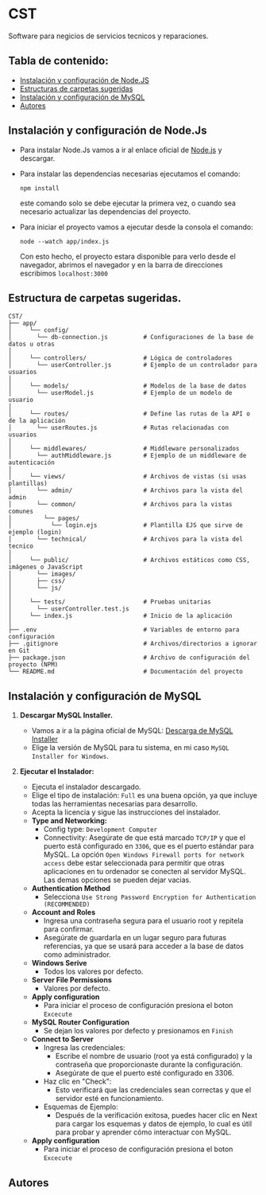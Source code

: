 # CST
Software para negicios de servicios tecnicos y reparaciones.

<h2>Tabla de contenido:</h2>

* [Instalación y configuración de Node.JS](#node)
* [Estructuras de carpetas sugeridas](#carpetas)
* [Instalación y configuración de MySQL](#mysql)
* [Autores](#autores)

<a name="node.js"><h2>Instalación y configuración de Node.Js</h2></a>
* Para instalar Node.Js vamos a ir al enlace oficial de [Node.js](https://nodejs.org/en) y descargar.

* Para instalar las dependencias necesarias ejecutamos el comando:
  ```
  npm install
  ```
  este comando solo se debe ejecutar la primera vez, o cuando sea necesario actualizar las dependencias del proyecto.

* Para iniciar el proyecto vamos a ejecutar desde la consola el comando:
  ```
  node --watch app/index.js
  ```
  Con esto hecho, el proyecto estara disponible para verlo desde el navegador, abrimos el navegador y en la barra de direcciones escribimos `localhost:3000`

<a name="carptas"><h2>Estructura de carpetas sugeridas.</h2></a>
```
CST/
├── app/
│     └── config/
│       └── db-connection.js          # Configuraciones de la base de datos u otras
│
│     └── controllers/                # Lógica de controladores
│       └── userController.js         # Ejemplo de un controlador para usuarios
│
│     └── models/                     # Modelos de la base de datos
│       └── userModel.js              # Ejemplo de un modelo de usuario
│
│     └── routes/                     # Define las rutas de la API o de la aplicación
│       └── userRoutes.js             # Rutas relacionadas con usuarios
│
│     └── middlewares/                # Middleware personalizados
│       └── authMiddleware.js         # Ejemplo de un middleware de autenticación
│
│     └── views/                      # Archivos de vistas (si usas plantillas)
│       └── admin/                    # Archivos para la vista del admin
│       └── common/                   # Archivos para la vistas comunes
│         └── pages/
│           └── login.ejs             # Plantilla EJS que sirve de ejemplo (login)
│       └── technical/                # Archivos para la vista del tecnico
│
│     └── public/                     # Archivos estáticos como CSS, imágenes o JavaScript
│       └── images/
│       ├── css/
│       └── js/
│
│     └── tests/                      # Pruebas unitarias
│       └── userController.test.js
│     └── index.js                    # Inicio de la aplicación
│
├── .env                              # Variables de entorno para configuración
├── .gitignore                        # Archivos/directorios a ignorar en Git
├── package.json                      # Archivo de configuración del proyecto (NPM)
└── README.md                         # Documentación del proyecto
```
<a name="mysql"><h2>Instalación y configuración de MySQL</h2></a>
1. **Descargar MySQL Installer.**
    * Vamos a ir a la página oficial de MySQL: [Descarga de MySQL Installer](https://dev.mysql.com/downloads/installer/)
    * Elige la versión de MySQL para tu sistema, en mi caso `MySQL Installer for Windows`.

2. **Ejecutar el Instalador:**
    * Ejecuta el instalador descargado.
    * Elige el tipo de instalación: `Full` es una buena opción, ya que incluye todas las herramientas necesarias para desarrollo.
    * Acepta la licencia y sigue las instrucciones del instalador.
    * **Type and Networking:**
      * Config type: `Development Computer`
      * Connectivity: Asegúrate de que está marcado `TCP/IP` y que el puerto está configurado en `3306`, que es el puerto estándar para MySQL. La opción `Open Windows Firewall ports for network access` debe estar seleccionada para permitir que otras aplicaciones en tu ordenador se conecten al servidor MySQL. Las demas opciones se pueden dejar vacias.
    * **Authentication Method**
      * Selecciona `Use Strong Password Encryption for Authentication (RECOMMENDED)`
    * **Account and Roles**
      * Ingresa una contraseña segura para el usuario root y repitela para confirmar.
      * Asegúrate de guardarla en un lugar seguro para futuras referencias, ya que se usará para acceder a la base de datos como administrador.
    * **Windows Serive**
      * Todos los valores por defecto.
    * **Server File Permissions**
      * Valores por defecto.
    * **Apply configuration**
      * Para iniciar el proceso de configuración presiona el boton `Excecute`
    * **MySQL Router Configuration**
      * Se dejan los valores por defecto y presionamos en `Finish`
    * **Connect to Server**
      * Ingresa las credenciales:
        * Escribe el nombre de usuario (root ya está configurado) y la contraseña que proporcionaste durante la configuración.
        * Asegúrate de que el puerto esté configurado en 3306.
      * Haz clic en "Check":
        * Esto verificará que las credenciales sean correctas y que el servidor esté en funcionamiento.
      * Esquemas de Ejemplo:
        * Después de la verificación exitosa, puedes hacer clic en Next para cargar los esquemas y datos de ejemplo, lo cual es útil para probar y aprender cómo interactuar con MySQL.
    * **Apply configuration**
      * Para iniciar el proceso de configuración presiona el boton `Excecute`

<a name="autores"><h2>Autores</h2></a>
